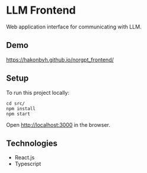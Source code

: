 # LLM Frontend

Web application interface for communicating with LLM.

## Demo

https://hakonbyh.github.io/norgpt_frontend/

## Setup

To run this project locally:

```
cd src/
npm install
npm start
```
Open [http://localhost:3000](http://localhost:3000) in the browser.


## Technologies

- React.js
- Typescript
